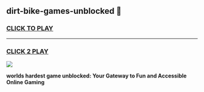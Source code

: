 
## dirt-bike-games-unblocked 👋
<h3>
<a href="https://premium.freeplayer.one?title=dirt-bike-games-unblocked&ref=14F">CLICK TO PLAY</a></h3>
<hr>

<h3>
<a href="https://premium.freeplayer.one?title=dirt-bike-games-unblocked&ref=14F">CLICK 2 PLAY</a>
  
</h3>

<a href="https://premium.freeplayer.one?title=dirt-bike-games-unblocked&ref=12F/"><img src="https://clearcache.store/games.png"></a>


**worlds hardest game unblocked: Your Gateway to Fun and Accessible Online Gaming**
